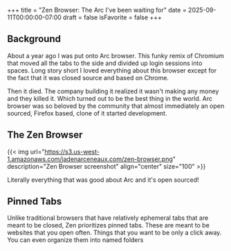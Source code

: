 +++
title = "Zen Browser: The Arc I've been waiting for"
date = 2025-09-11T00:00:00-07:00
draft = false
isFavorite = false
+++


## Background

About a year ago I was put onto Arc browser. This funky remix of Chromium that moved all the tabs to the side and divided up login sessions into spaces. Long story short I loved everything about this browser except for the fact that it was closed source and based on Chrome.

Then it died. The company building it realized it wasn't making any money and they killed it. Which turned out to be the best thing in the world. Arc browser was so beloved by the community that almost immediately an open sourced, Firefox based, clone of it started development.


## The Zen Browser

{{< img
url="https://s3.us-west-1.amazonaws.com/jadenarceneaux.com/zen-browser.png"
description="Zen Browser screenshot"
align="center"
size="100" >}}

Literally everything that was good about Arc and it's open sourced!


## Pinned Tabs

Unlike traditional browsers that have relatively ephemeral tabs that are meant to be closed, Zen prioritizes pinned tabs. These are meant to be websites that you open often. Things that you want to be only a click away. You can even organize them into named folders

